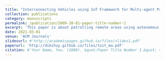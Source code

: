 ```yaml
---
title: "Interconnecting Vehicles using IoT Framework for Multi-agent Patrolling"
collection: publications
category: manuscripts
permalink: /publication/2009-10-01-paper-title-number-1
excerpt: 'This paper is about patrolling remote areas using autonomous vehicles and how to coordinate between them using multi agent reinforcement learning'
date: 2021-03-01
venue: 'ACM Journals'
slidesurl: #'http://academicpages.github.io/files/slides1.pdf'
paperurl: 'http://dikshuy.github.io/files/toit_ma.pdf'
citation: #'Your Name, You. (2009). &quot;Paper Title Number 1.&quot; <i>Journal 1</i>. 1(1).'
---
```



